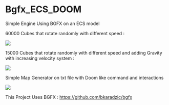 # Bgfx_ECS_DOOM
 
 Simple Engine Using BGFX on an ECS model 
 
 60000 Cubes that rotate randomly with different speed :
 
 ![](Images/Animation24.gif)
 
 15000 Cubes that rotate randomly with different speed and adding Gravity with increasing velocity system :
 
 ![](Images/Animation25.gif)
 
Simple Map Generator on txt file with Doom like command and interactions

![](Images/Animation23.gif)


This Project Uses BGFX : 
https://github.com/bkaradzic/bgfx
